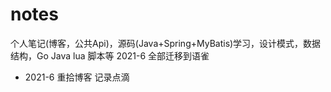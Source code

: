 # notes
个人笔记(博客，公共Api)，源码(Java+Spring+MyBatis)学习，设计模式，数据结构，Go Java lua 脚本等 
2021-6 全部迁移到语雀
* 2021-6 重拾博客 记录点滴
